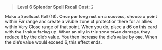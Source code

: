 > **Level 6 Splendor Spell**
> **Recall Cost:** 2

Make a Spellcast Roll (16). Once per long rest on a success, choose a point within Far range and create a visible zone of protection there for all allies within Very Close range of that point. When you do, place a d6 on this card with the 1 value facing up. When an ally in this zone takes damage, they reduce it by the die’s value. You then increase the die’s value by one. When the die’s value would exceed 6, this effect ends.
